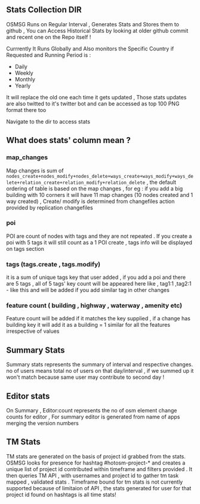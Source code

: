 ## Stats Collection DIR

OSMSG Runs on Regular Interval , Generates Stats and Stores them to github , You can Access Historical Stats by looking at older github commit and recent one on the Repo itself ! 

Currrently It Runs Globally and Also monitors the Specific Country if Requested and Running Period is : 
- Daily 
- Weekly 
- Monthly 
- Yearly

It will replace the old one each time it gets updated , Those stats updates are also twitted to it's twitter bot and can be accessed as top 100 PNG format there too

Navigate to the dir to access stats 

## What does stats' column mean ? 

### map_changes 
Map changes is sum of ```nodes_create+nodes_modify+nodes_delete+ways_create+ways_modify+ways_delete+relation_create+relation_modify+relation_delete```  , the default ordering of table is based on the map changes , for eg : if you add a big building with 10 corners it will have 11 map changes (10 nodes created and 1 way created) , Create/ modify is determined from changefiles action provided by replication changefiles 

### poi 
POI are count of nodes with tags and they are not repeated . If you create a poi with 5 tags it will still count as a 1 POI create , tags info will be displayed on tags section 

### tags (tags.create , tags.modify)
it is a sum of unique tags key that user added , if you add a poi and there are 5 tags , all of 5 tags' key count will be appeared here like , tag1:1 ,tag2:1 - like this and will be added if you add similar tag in other changes 

### feature count ( building , highway , waterway , amenity etc)
Feature count will be added if it matches the key supplied , if a change has building key it will add it as a  building = 1 similar for all the features irrespective of values 

## Summary Stats 
Summary stats represents the summary of interval and respective changes. no of users means total no of users on that day/interval , if we summed up it won't match because same user may contribute to second day ! 

## Editor stats 
On Summary , Editor:count represents the no of osm element change counts for editor , For summary editor is generated from name of apps merging the version numbers

## TM Stats 
TM stats are generated on the basis of project id grabbed from the stats. OSMSG looks for presence for hashtag #hotosm-project-* and creates a unique list of project id contributed within timeframe and filters provided . It then queries TM API , with usernames and project id to gather tm task mapped , validated stats . Timeframe bound for tm stats is not currently supported because of limitaion of API , the stats generated for user for that project id found on hashtags is all time stats! 